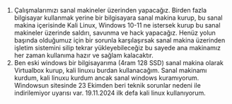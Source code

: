 1. Çalışmalarımızı sanal makineler üzerinden yapacağız. Birden fazla bilgisayar kullanmak yerine bir bilgisayara sanal makina kurup, bu sanal makina içerisinde Kali Linux, Windows 10-11 ne istersek kurup bu sanal makineler üzerinde saldırı, savunma ve hack yapacağız. Henüz yolun başında olduğumuz için bir sorunla karşılaşırsak sanal makina üzerinden işletim sistemini silip tekrar yükleyebileceğiz bu sayede ana makinamız her zaman kullanıma hazır ve sağlam kalacaktır.
2. Ben eski windows bir bilgisayarıma (4ram 128 SSD) sanal makina olarak Virtualbox kurup, kali linuxu burdan kullanacağım. Sanal makinamı kurdum, kali linuxu kurdum ancak sanal windows kuramıyorum. Windowsun sitesinde 23 Ekimden beri teknik sorunlar nedeni ile indirilemiyor uyarısı var.
19.11.2024 ilk defa kali linux kullanıyorum. 
